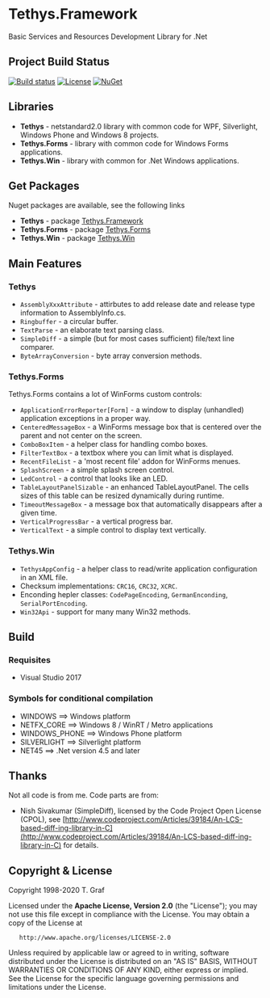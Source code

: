 Tethys.Framework
================

Basic Services and Resources Development Library for .Net

## Project Build Status ##
[![Build status](https://ci.appveyor.com/api/projects/status/lxh0s8qexq6bi2tg?svg=true)](https://ci.appveyor.com/project/tngraf/tethys-framework)
[![License](https://img.shields.io/badge/license-Apache--2.0-blue.svg)](http://www.apache.org/licenses/LICENSE-2.0)
[![NuGet](https://img.shields.io/badge/nuget%20package-v4.5.0-blue.svg)](https://www.nuget.org/packages/Tethys.Framework/)

## Libraries ##

* **Tethys** - netstandard2.0 library with common code for WPF, Silverlight, Windows Phone and Windows 8 projects.
* **Tethys.Forms** - library with common code for Windows Forms applications.
* **Tethys.Win** - library with common for .Net Windows applications.

## Get Packages ##

Nuget packages are available, see the following links

* **Tethys** - package [Tethys.Framework](https://www.nuget.org/packages/Tethys.Framework/)
* **Tethys.Forms** - package [Tethys.Forms](https://www.nuget.org/packages/Tethys.Forms/)
* **Tethys.Win** - package [Tethys.Win](https://www.nuget.org/packages/Tethys.Win/)

## Main Features ##

### Tethys ###

* `AssemblyXxxAttribute` - attirbutes to add release date and release type information to AssemblyInfo.cs.
* `Ringbuffer` - a circular buffer.
* `TextParse` - an elaborate text parsing class.
* `SimpleDiff` - a simple (but for most cases sufficient) file/text line comparer.
*  `ByteArrayConversion` - byte array conversion methods.

### Tethys.Forms ###

Tethys.Forms contains a lot of WinForms custom controls:

* `ApplicationErrorReporter[Form]` - a window to display (unhandled) application exceptions in a proper way. 
* `CenteredMessageBox` - a WinForms message box that is centered over the parent and not center on the screen. 
* `ComboBoxItem` - a helper class for handling combo boxes.
* `FilterTextBox` - a textbox where you can limit what is displayed.
* `RecentFileList` - a 'most recent file' addon for WinForms menues. 
* `SplashScreen` - a simple splash screen control.
* `LedControl` - a control that looks like an LED. 
* `TableLayoutPanelSizable` - an enhanced TableLayoutPanel. The cells sizes of this table can be resized dynamically during runtime.
* `TimeoutMessageBox` - a message box that automatically disappears after a given time.
* `VerticalProgressBar` - a vertical progress bar.
* `VerticalText` - a simple control to display text vertically.

### Tethys.Win ###

* `TethysAppConfig` - a helper class to read/write application configuration in an XML file.
* Checksum implementations: `CRC16`, `CRC32`, `XCRC`.
* Enconding hepler classes: `CodePageEncoding`, `GermanEnconding`, `SerialPortEncoding`.
* `Win32Api` - support for many many Win32 methods.

## Build ##

### Requisites ###

* Visual Studio 2017

### Symbols for conditional compilation ###
* WINDOWS       ==> Windows platform
* NETFX_CORE    ==> Windows 8 / WinRT / Metro applications
* WINDOWS_PHONE ==> Windows Phone platform
* SILVERLIGHT   ==> Silverlight platform
* NET45         ==> .Net version 4.5 and later

## Thanks ##

Not all code is from me. Code parts are from:

* Nish Sivakumar (SimpleDiff), licensed by the Code Project Open 
  License (CPOL), see [http://www.codeproject.com/Articles/39184/An-LCS-based-diff-ing-library-in-C](http://www.codeproject.com/Articles/39184/An-LCS-based-diff-ing-library-in-C) for details.

## Copyright & License ##

Copyright 1998-2020 T. Graf

Licensed under the **Apache License, Version 2.0** (the "License");
you may not use this file except in compliance with the License.
You may obtain a copy of the License at

       http://www.apache.org/licenses/LICENSE-2.0

Unless required by applicable law or agreed to in writing, software distributed under the License is distributed on an "AS IS" BASIS, WITHOUT WARRANTIES OR CONDITIONS OF ANY KIND, either express or implied.
See the License for the specific language governing permissions and limitations under the License.